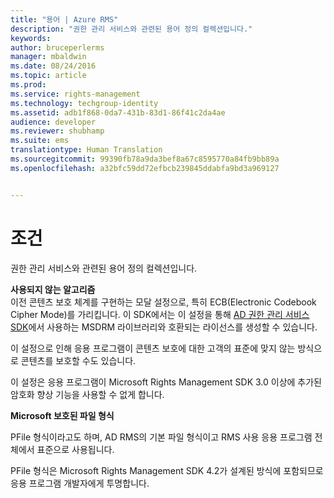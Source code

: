 ```yaml
---
title: "용어 | Azure RMS"
description: "권한 관리 서비스와 관련된 용어 정의 컬렉션입니다."
keywords: 
author: bruceperlerms
manager: mbaldwin
ms.date: 08/24/2016
ms.topic: article
ms.prod: 
ms.service: rights-management
ms.technology: techgroup-identity
ms.assetid: adb1f868-0da7-431b-83d1-86f41c2da4ae
audience: developer
ms.reviewer: shubhamp
ms.suite: ems
translationtype: Human Translation
ms.sourcegitcommit: 99390fb78a9da3bef8a67c8595770a84fb9bb89a
ms.openlocfilehash: a32bfc59dd72efbcb239845ddabfa9bd3a969127


---
```


# 조건

권한 관리 서비스와 관련된 용어 정의 컬렉션입니다.

**사용되지 않는 알고리즘**  
이전 콘텐츠 보호 체계를 구현하는 모달 설정으로, 특히 ECB(Electronic Codebook Cipher Mode)를 가리킵니다. 이 SDK에서는 이 설정을 통해 [AD 권한 관리 서비스 SDK](https://msdn.microsoft.com/library/windows/desktop/cc530379.aspx)에서 사용하는 MSDRM 라이브러리와 호환되는 라이선스를 생성할 수 있습니다.

이 설정으로 인해 응용 프로그램이 콘텐츠 보호에 대한 고객의 표준에 맞지 않는 방식으로 콘텐츠를 보호할 수도 있습니다.

이 설정은 응용 프로그램이 Microsoft Rights Management SDK 3.0 이상에 추가된 암호화 향상 기능을 사용할 수 없게 합니다.

**Microsoft 보호된 파일 형식**

PFile 형식이라고도 하며, AD RMS의 기본 파일 형식이고 RMS 사용 응용 프로그램 전체에서 표준으로 사용됩니다.

PFile 형식은 Microsoft Rights Management SDK 4.2가 설계된 방식에 포함되므로 응용 프로그램 개발자에게 투명합니다.

 

 






<!--HONumber=Sep16_HO1-->


